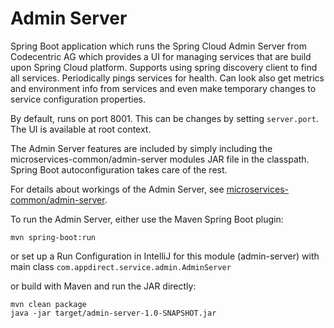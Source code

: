 # Admin Server

Spring Boot application which runs the Spring Cloud Admin Server from Codecentric AG which provides a UI for managing services that are build upon Spring Cloud platform.  Supports using spring discovery client to find all services.  Periodically pings services for health.  Can look also get metrics and environment info from services and even make temporary changes to service configuration properties.

By default, runs on port 8001.  This can be changes by setting `server.port`. The UI is available at root context.

The Admin Server features are included by simply including the microservices-common/admin-server modules JAR file in the classpath. Spring Boot autoconfiguration takes care of the rest.

For details about workings of the Admin Server, see [microservices-common/admin-server](../../microservices-common/admin-server).

To run the Admin Server, either use the Maven Spring Boot plugin:

```
mvn spring-boot:run
```

or set up a Run Configuration in IntelliJ for this module (admin-server) with main class `com.appdirect.service.admin.AdminServer`

or build with Maven and run the JAR directly:

```
mvn clean package
java -jar target/admin-server-1.0-SNAPSHOT.jar
```


